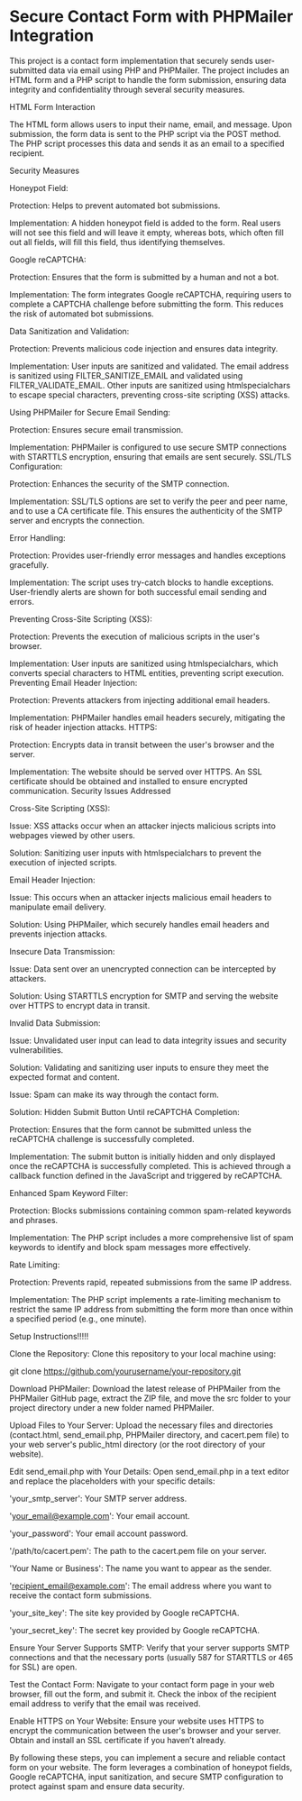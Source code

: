 # Secure Contact Form with PHPMailer Integration
This project is a contact form implementation that securely sends user-submitted data via email using PHP and PHPMailer. The project includes an HTML form and a PHP script to handle the form submission, ensuring data integrity and confidentiality through several security measures.

HTML Form Interaction

The HTML form allows users to input their name, email, and message. Upon submission, the form data is sent to the PHP script via the POST method. The PHP script processes this data and sends it as an email to a specified recipient.

Security Measures

Honeypot Field:

Protection: Helps to prevent automated bot submissions.

Implementation: A hidden honeypot field is added to the form. Real users will not see this field and will leave it empty, whereas bots, which often fill out all fields, will fill this field, thus identifying themselves.

Google reCAPTCHA:

Protection: Ensures that the form is submitted by a human and not a bot.

Implementation: The form integrates Google reCAPTCHA, requiring users to complete a CAPTCHA challenge before submitting the form. This reduces the risk of automated bot submissions.

Data Sanitization and Validation:

Protection: Prevents malicious code injection and ensures data integrity.

Implementation: User inputs are sanitized and validated. The email address is sanitized using FILTER_SANITIZE_EMAIL and validated using FILTER_VALIDATE_EMAIL. Other inputs are sanitized using htmlspecialchars to escape special characters, preventing cross-site scripting (XSS) attacks.

Using PHPMailer for Secure Email Sending:

Protection: Ensures secure email transmission.

Implementation: PHPMailer is configured to use secure SMTP connections with STARTTLS encryption, ensuring that emails are sent securely.
SSL/TLS Configuration:

Protection: Enhances the security of the SMTP connection.

Implementation: SSL/TLS options are set to verify the peer and peer name, and to use a CA certificate file. This ensures the authenticity of the SMTP server and encrypts the connection.

Error Handling:

Protection: Provides user-friendly error messages and handles exceptions gracefully.

Implementation: The script uses try-catch blocks to handle exceptions. User-friendly alerts are shown for both successful email sending and errors.

Preventing Cross-Site Scripting (XSS):

Protection: Prevents the execution of malicious scripts in the user's browser.

Implementation: User inputs are sanitized using htmlspecialchars, which converts special characters to HTML entities, preventing script execution.
Preventing Email Header Injection:

Protection: Prevents attackers from injecting additional email headers.

Implementation: PHPMailer handles email headers securely, mitigating the risk of header injection attacks.
HTTPS:

Protection: Encrypts data in transit between the user's browser and the server.

Implementation: The website should be served over HTTPS. An SSL certificate should be obtained and installed to ensure encrypted communication.
Security Issues Addressed

Cross-Site Scripting (XSS):

Issue: XSS attacks occur when an attacker injects malicious scripts into webpages viewed by other users.

Solution: Sanitizing user inputs with htmlspecialchars to prevent the execution of injected scripts.

Email Header Injection:

Issue: This occurs when an attacker injects malicious email headers to manipulate email delivery.

Solution: Using PHPMailer, which securely handles email headers and prevents injection attacks.

Insecure Data Transmission:

Issue: Data sent over an unencrypted connection can be intercepted by attackers.

Solution: Using STARTTLS encryption for SMTP and serving the website over HTTPS to encrypt data in transit.

Invalid Data Submission:

Issue: Unvalidated user input can lead to data integrity issues and security vulnerabilities.

Solution: Validating and sanitizing user inputs to ensure they meet the expected format and content.

Issue: Spam can make its way through the contact form.

Solution: Hidden Submit Button Until reCAPTCHA Completion:

Protection: Ensures that the form cannot be submitted unless the reCAPTCHA challenge is successfully completed.

Implementation: The submit button is initially hidden and only displayed once the reCAPTCHA is successfully completed. This is achieved through a callback function defined in the JavaScript and triggered by reCAPTCHA.

Enhanced Spam Keyword Filter:

Protection: Blocks submissions containing common spam-related keywords and phrases.

Implementation: The PHP script includes a more comprehensive list of spam keywords to identify and block spam messages more effectively.

Rate Limiting:

Protection: Prevents rapid, repeated submissions from the same IP address.

Implementation: The PHP script implements a rate-limiting mechanism to restrict the same IP address from submitting the form more than once within a specified period (e.g., one minute).

Setup Instructions!!!!!

Clone the Repository: Clone this repository to your local machine using:

git clone https://github.com/yourusername/your-repository.git

Download PHPMailer: Download the latest release of PHPMailer from the PHPMailer GitHub page, extract the ZIP file, and move the src folder to your project directory under a new folder named PHPMailer.


Upload Files to Your Server: Upload the necessary files and directories (contact.html, send_email.php, PHPMailer directory, and cacert.pem file) to your web server's public_html directory (or the root directory of your website).


Edit send_email.php with Your Details: 
Open send_email.php in a text editor and replace the placeholders with your specific details:


'your_smtp_server': Your SMTP server address.

'your_email@example.com': Your email account.

'your_password': Your email account password.

'/path/to/cacert.pem': The path to the cacert.pem file on your server.

'Your Name or Business': The name you want to appear as the sender.

'recipient_email@example.com': The email address where you want to receive the contact form submissions.

'your_site_key': The site key provided by Google reCAPTCHA.

'your_secret_key': The secret key provided by Google reCAPTCHA.

Ensure Your Server Supports SMTP: Verify that your server supports SMTP connections and that the necessary ports (usually 587 for STARTTLS or 465 for SSL) are open.


Test the Contact Form: Navigate to your contact form page in your web browser, fill out the form, and submit it. Check the inbox of the recipient email address to verify that the email was received.



Enable HTTPS on Your Website: Ensure your website uses HTTPS to encrypt the communication between the user's browser and your server. Obtain and install an SSL certificate if you haven’t already.


By following these steps, you can implement a secure and reliable contact form on your website. The form leverages a combination of honeypot fields, Google reCAPTCHA, input sanitization, and secure SMTP configuration to protect against spam and ensure data security.
